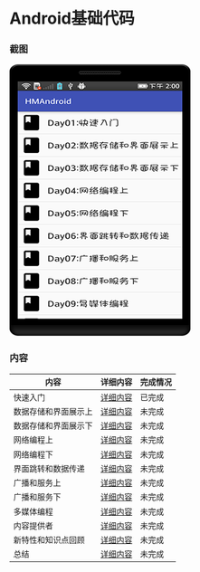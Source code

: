# Android基础代码

### 截图
![截图](https://github.com/BruceAnda/HMAndroid/blob/master/screenshot/main/pic/pic.png)

### 内容
| 内容 | 详细内容 | 完成情况 |
|-----|-----|-----|
| 快速入门 | [详细内容](https://github.com/BruceAnda/HMAndroid/tree/master/app/src/main/java/zhaoliang/com/hmandroid/activity/day01) | 已完成 |
| 数据存储和界面展示上 | [详细内容](https://github.com/BruceAnda/HMAndroid/tree/master/app/src/main/java/zhaoliang/com/hmandroid/activity/day02) | 未完成 |
| 数据存储和界面展示下 | [详细内容](https://github.com/BruceAnda/HMAndroid/tree/master/app/src/main/java/zhaoliang/com/hmandroid/activity/day03) | 未完成 |
| 网络编程上 | [详细内容](https://github.com/BruceAnda/HMAndroid/tree/master/app/src/main/java/zhaoliang/com/hmandroid/activity/day04) | 未完成 |
| 网络编程下 | [详细内容](https://github.com/BruceAnda/HMAndroid/tree/master/app/src/main/java/zhaoliang/com/hmandroid/activity/day05) | 未完成 |
| 界面跳转和数据传递 | [详细内容](https://github.com/BruceAnda/HMAndroid/tree/master/app/src/main/java/zhaoliang/com/hmandroid/activity/day06) | 未完成 |
| 广播和服务上 | [详细内容](https://github.com/BruceAnda/HMAndroid/tree/master/app/src/main/java/zhaoliang/com/hmandroid/activity/day07) | 未完成 |
| 广播和服务下 | [详细内容](https://github.com/BruceAnda/HMAndroid/tree/master/app/src/main/java/zhaoliang/com/hmandroid/activity/day08) | 未完成 |
| 多媒体编程 | [详细内容](https://github.com/BruceAnda/HMAndroid/tree/master/app/src/main/java/zhaoliang/com/hmandroid/activity/day09) | 未完成 |
| 内容提供者 | [详细内容](https://github.com/BruceAnda/HMAndroid/tree/master/app/src/main/java/zhaoliang/com/hmandroid/activity/day10) | 未完成 |
| 新特性和知识点回顾 | [详细内容](https://github.com/BruceAnda/HMAndroid/tree/master/app/src/main/java/zhaoliang/com/hmandroid/activity/day11) | 未完成 |
| 总结 | [详细内容](https://github.com/BruceAnda/HMAndroid/tree/master/app/src/main/java/zhaoliang/com/hmandroid/activity/day12) | 未完成 |